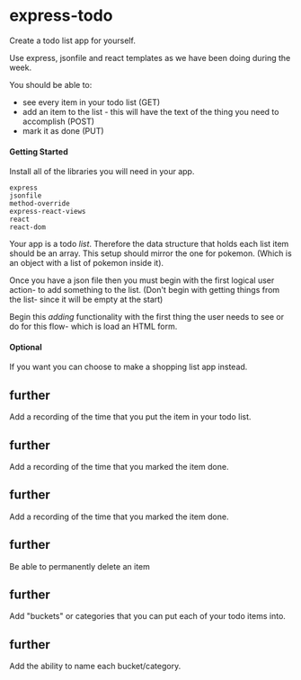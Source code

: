 # express-todo

Create a todo list app for yourself.

Use express, jsonfile and react templates as we have been doing during the week.

You should be able to:
- see every item in your todo list (GET)
- add an item to the list - this will have the text of the thing you need to accomplish (POST)
- mark it as done (PUT)

#### Getting Started
Install all of the libraries you will need in your app.

```
express
jsonfile
method-override
express-react-views
react
react-dom
```

Your app is a todo *list*. Therefore the data structure that holds each list item should be an array. This setup should mirror the one for pokemon. (Which is an object with a list of pokemon inside it).

Once you have a json file then you must begin with the first logical user action- to add something to the list. (Don't begin with getting things from the list- since it will be empty at the start)

Begin this *adding* functionality with the first thing the user needs to see or do for this flow- which is load an HTML form.

#### Optional
If you want you can choose to make a shopping list app instead.

## further
Add a recording of the time that you put the item in your todo list.

## further
Add a recording of the time that you marked the item done.

## further
Add a recording of the time that you marked the item done.

## further
Be able to permanently delete an item

## further
Add "buckets" or categories that you can put each of your todo items into.

## further
Add the ability to name each bucket/category.
